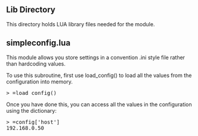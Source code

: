 Lib Directory
-------------

This directory holds LUA library files needed
for the module.

simpleconfig.lua
----------------

This module allows you store settings in a convention .ini
style file rather than hardcoding values.

To use this subroutine, first use load_config() to load all
the values from the configuration into memory.

<pre>
> =load_config()
</pre>

Once you have done this, you can access all the values in
the configuration using the dictionary:

<pre>
> =config['host']
192.168.0.50
</pre>

